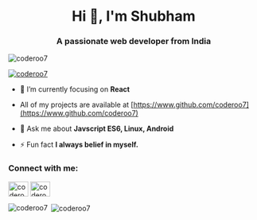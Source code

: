 <h1 align="center">Hi 👋, I'm Shubham</h1>
<h3 align="center">A passionate web developer from India</h3>

<p align="left"> <img src="https://komarev.com/ghpvc/?username=coderoo7&label=Profile%20views&color=0e75b6&style=flat" alt="coderoo7" /> </p>

<p align="left"> <a href="https://twitter.com/coderoo7" target="blank"><img src="https://img.shields.io/twitter/follow/coderoo7?logo=twitter&style=for-the-badge" alt="coderoo7" /></a> </p>

- 🌱 I’m currently focusing on **React**

- All of my projects are available at [https://www.github.com/coderoo7](https://www.github.com/coderoo7)

- 💬 Ask me about **Javscript ES6, Linux, Android**

- ⚡ Fun fact **I always belief in myself.**

<h3 align="left">Connect with me:</h3>
<p align="left">
<a href="https://dev.to/coderoo7" target="blank"><img align="center" src="https://cdn.jsdelivr.net/npm/simple-icons@3.0.1/icons/dev-dot-to.svg" alt="coderoo7" height="30" width="40" /></a>
<a href="https://twitter.com/coderoo7" target="blank"><img align="center" src="https://cdn.jsdelivr.net/npm/simple-icons@3.0.1/icons/twitter.svg" alt="coderoo7" height="30" width="40" /></a>
</p>

<p><img align="left" src="https://github-readme-stats.vercel.app/api/top-langs?username=coderoo7&show_icons=true&locale=en&layout=compact" alt="coderoo7" /></p>

<p>&nbsp;<img align="center" src="https://github-readme-stats.vercel.app/api?username=coderoo7&show_icons=true&locale=en" alt="coderoo7" /></p>

